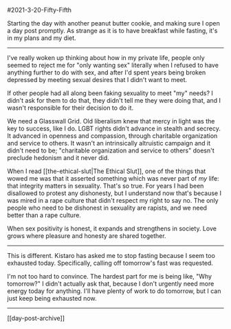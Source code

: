 #2021-3-20-Fifty-Fifth

Starting the day with another peanut butter cookie, and making sure I open a day post promptly.  As strange as it is to have breakfast while fasting, it's in my plans and my diet.

---
I've really woken up thinking about how in my private life, people only seemed to reject me for "only wanting sex" literally when I refused to have anything further to do with sex, and after I'd spent years being broken depressed by meeting sexual desires that I didn't want to meet.

If other people had all along been faking sexuality to meet "my" needs?  I didn't ask for them to do that, they didn't tell me they were doing that, and I wasn't responsible for their decision to do it.

We need a Glasswall Grid.  Old liberalism knew that mercy in light was the key to success, like I do.  LGBT rights didn't advance in stealth and secrecy.  It advanced in openness and compassion, through charitable organization and service to others.  It wasn't an intrinsically altruistic campaign and it didn't need to be; "charitable organization and service to others" doesn't preclude hedonism and it never did.

When I read [[the-ethical-slut|The Ethical Slut]], one of the things that wowed me was that it asserted something which was never part of *my* life: that integrity matters in sexuality.  That's so true.  For years I had been disallowed to protest any dishonesty, but I understand now that's because I was mired in a rape culture that didn't respect my right to say no.  The only people who need to be dishonest in sexuality are rapists, and we need better than a rape culture.

When sex positivity is honest, it expands and strengthens in society.  Love grows where pleasure and honesty are shared together.

---
This is different.  Kistaro has asked me to stop fasting because I seem too exhausted today.  Specifically, calling off tomorrow's fast was requested.

I'm not too hard to convince.  The hardest part for me is being like, "Why tomorrow?"  I didn't actually ask that, because I don't urgently need more energy today for anything.  I'll have plenty of work to do tomorrow, but I can just keep being exhausted now.

---
[[day-post-archive]]